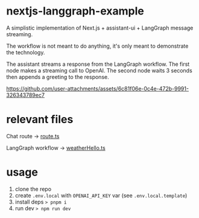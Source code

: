# nextjs-langgraph-example

A simplistic implementation of Next.js + assistant-ui + LangGraph message streaming.

The workflow is not meant to do anything, it's only meant to demonstrate the technology.

The assistant streams a response from the LangGraph workflow. The first node makes a streaming call to OpenAI. The second node waits 3 seconds then appends a greeting to the response.


https://github.com/user-attachments/assets/6c81f06e-0c4e-472b-9991-326343789ec7


# relevant files

Chat route →
[route.ts](app/api/chat/route.ts)

LangGraph workflow →
[weatherHello.ts](workflows/weatherHello.ts)

# usage

1. clone the repo
1. create `.env.local` with `OPENAI_API_KEY` var (see `.env.local.template`)
1. install deps `> pnpm i`
1. run dev `> npm run dev`
